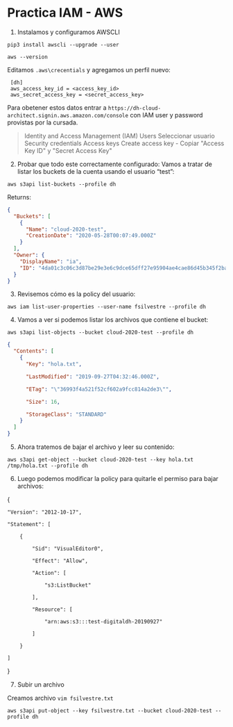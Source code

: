# Practica IAM - AWS

1. Instalamos y configuramos AWSCLI

```
pip3 install awscli --upgrade --user

aws --version
```

Editamos `.aws\crecentials` y agregamos un perfil nuevo:

```properties
 [dh]
 aws_access_key_id = <access_key_id>
 aws_secret_access_key = <secret_access_key>
```

Para obetener estos datos entrar a
`https://dh-cloud-architect.signin.aws.amazon.com/console` con IAM user y
password provistas por la cursada.

> Identity and Access Management (IAM) Users Seleccionar usuario Security
> credentials Access keys Create access key - Copiar "Access Key ID" y "Secret
> Access Key"

2. Probar que todo este correctamente configurado: Vamos a tratar de listar los
   buckets de la cuenta usando el usuario “test”:

`aws s3api list-buckets --profile dh`

Returns:

```json
{
  "Buckets": [
    {
      "Name": "cloud-2020-test",
      "CreationDate": "2020-05-28T00:07:49.000Z"
    }
  ],
  "Owner": {
    "DisplayName": "ia",
    "ID": "4da01c3c06c3d87be29e3e6c9dce65dff27e95904ae4cae86d45b345f2baa345"
  }
}
```

3. Revisemos cómo es la policy del usuario:

`aws iam list-user-properties --user-name fsilvestre --profile dh`

4. Vamos a ver si podemos listar los archivos que contiene el bucket:

`aws s3api list-objects --bucket cloud-2020-test --profile dh`

```json
{
  "Contents": [
    {
      "Key": "hola.txt",

      "LastModified": "2019-09-27T04:32:46.000Z",

      "ETag": "\"36993f4a521f52cf602a9fcc814a2de3\"",

      "Size": 16,

      "StorageClass": "STANDARD"
    }
  ]
}
```

5. Ahora tratemos de bajar el archivo y leer su contenido:

`aws s3api get-object --bucket cloud-2020-test --key hola.txt /tmp/hola.txt --profile dh`

6. Luego podemos modificar la policy para quitarle el permiso para bajar
   archivos:

{

    "Version": "2012-10-17",

    "Statement": [

        {

            "Sid": "VisualEditor0",

            "Effect": "Allow",

            "Action": [

                "s3:ListBucket"

            ],

            "Resource": [

                "arn:aws:s3:::test-digitaldh-20190927"

            ]

        }

    ]

}

7. Subir un archivo

Creamos archivo `vim fsilvestre.txt`

`aws s3api put-object --key fsilvestre.txt --bucket cloud-2020-test --profile dh`
